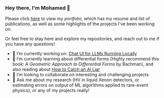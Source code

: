 ### Hey there, I'm Mohamed 👋

Please click [here](https://m-elbeltagi.github.io/) to view my _portfolio_, which has my resume and list of publications, as well as some highlights of the projects I've been working on.

Or feel free to stay here and explore my repositories, and reach out to me if you have any questions!

<!--
**m-elbeltagi/m-elbeltagi** is a ✨ _special_ ✨ repository because its `README.md` (this file) appears on your GitHub profile.

Here are some ideas to get you started:

- 🔭 I’m currently working on ...
- 🌱 I’m currently learning ...
- 👯 I’m looking to collaborate on ...
- 🤔 I’m looking for help with ...
- 💬 Ask me about ...
- 📫 How to reach me: ...
- 😄 Pronouns: ...
- ⚡ Fun fact: ...
-->


- 🔭 I’m currently working on: [Chat UI for LLMs Running Locally](https://github.com/m-elbeltagi/Chat_UI_Local_LLM)
- 🌱 I’m currently learning about differential forms (Highly recommend this book: _A Geometric Approach to Differential Forms_ by Bachman), and also reading about [How to Catch an AI Liar](https://paperswithcode.com/paper/how-to-catch-an-ai-liar-lie-detection-in)
- 👯 I’m looking to collaborate on interesting and challenging projects
-  💬 Ask me about my research (HV in liquid Xenon detectors, or estimating errors on output of ML algorithms applied to rare-event physics), or any of my projects really!
